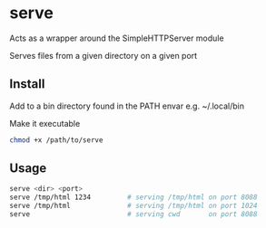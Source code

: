 # serve

Acts as a wrapper around the SimpleHTTPServer module

Serves files from a given directory on a given port

## Install
Add to a bin directory found in the PATH envar e.g. ~/.local/bin

Make it executable
```bash
chmod +x /path/to/serve
```

## Usage
```bash
serve <dir> <port>
serve /tmp/html 1234         # serving /tmp/html on port 8088
serve /tmp/html              # serving /tmp/html on port 1024
serve                        # serving cwd       on port 8088
```

